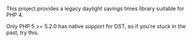 This project provides a legacy daylight savings times library suitable for PHP 4.

Only PHP 5 >= 5.2.0 has native support for DST, so if you're stuck in the past, try this.